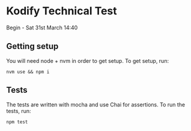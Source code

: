 # Kodify Technical Test

Begin - Sat 31st March 14:40

## Getting setup

You will need node + nvm in order to get setup.
To get setup, run:

```
nvm use && npm i
```

## Tests

The tests are written with mocha and use Chai for assertions.
To run the tests, run:

 ```
 npm test
 ```
